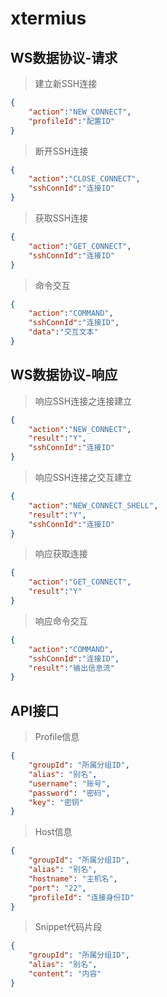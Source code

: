 # xtermius

## WS数据协议-请求
>建立新SSH连接
```json
{
    "action":"NEW_CONNECT",
    "profileId":"配置ID"
}
```

>断开SSH连接
```json
{
    "action":"CLOSE_CONNECT",
    "sshConnId":"连接ID"
}
```

>获取SSH连接
```json
{
    "action":"GET_CONNECT",
    "sshConnId":"连接ID"
}
```

>命令交互
```json
{
    "action":"COMMAND",
    "sshConnId":"连接ID",
    "data":"交互文本"
}
```

## WS数据协议-响应
>响应SSH连接之连接建立
```json
{
    "action":"NEW_CONNECT",
    "result":"Y",
    "sshConnId":"连接ID"
}
```

>响应SSH连接之交互建立
```json
{
    "action":"NEW_CONNECT_SHELL",
    "result":"Y",
    "sshConnId":"连接ID"
}
```

>响应获取连接
```json
{
    "action":"GET_CONNECT",
    "result":"Y"
}
```

>响应命令交互
```json
{
    "action":"COMMAND",
    "sshConnId":"连接ID",
    "result":"输出信息流"
}
```

## API接口

>Profile信息
```json
{
    "groupId": "所属分组ID",
    "alias": "别名",
    "username": "账号",
    "password": "密码",
    "key": "密钥"
}
```

>Host信息
```json
{
    "groupId": "所属分组ID",
    "alias": "别名",
    "hostname": "主机名",
    "port": "22",
    "profileId": "连接身份ID"
}
```

>Snippet代码片段
```json
{
    "groupId": "所属分组ID",
    "alias": "别名",
    "content": "内容"
}
```